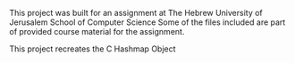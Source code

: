 This project was built for an assignment at The Hebrew University of Jerusalem School of Computer Science
Some of the files included are part of provided course material for the assignment.

This project recreates the C Hashmap Object
